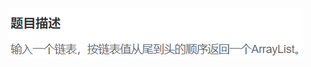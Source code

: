 ![image](https://github.com/Shilong1210/Exercises-from-NOWCODER/blob/master/Tail%20to%20Head%20Output/Tail%20to%20Head%20Output.PNG)
